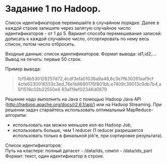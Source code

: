 # Задание 1 по Hadoop.

Список идентификаторов перемешайте в случайном порядке. Далее в каждой строке запишите через запятую случайное число идентификаторов - от 1 до 5.
Вариант способа перемешивания записей: дописать к каждой случайное число, отсортировать по нему весь список, потом число отбросить.

Входные данные: список идентификаторов.
Формат вывода: id1,id2,...
Вывод на печать: первые 50 строк.

Пример вывода:

> 1cf54b530128257d72,4cdf3efa01036a9a48,8c3e7fb30261aaf9cf
> 4cfe6230016553c3ed,76e1b8690176f801bb,e7409c39013c9db7b4,a5f1519c02b22550e6
> 83a119ef02346d0879

Решение надо выполнить на Java с помощью Hadoop Java API (http://hadoop.apache.org/docs/r2.6.1/api/) или на Hadoop Streaming. При решении задач старайтесь использовать оптимальный MapReduce-алгоритм:
* использовать как можно меньшее кол-во Hadoop Job,
* использовать больше, чем 1 reducer (1 reducer разрешается использовать только в финальной job'е, при сортировке результата).

Список идентификаторов:  
Путь на кластере: полный датасет - /data/ids, семпл - /data/ids_part  
Формат: текст, один идентификатор в строке.
